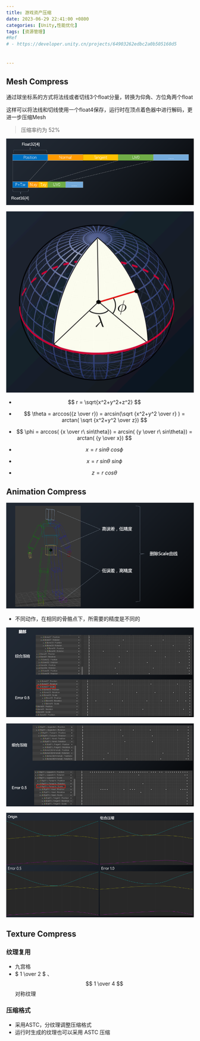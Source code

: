 ```yaml
---
title: 游戏资产压缩
date: 2023-06-29 22:41:00 +0800
categories: [Unity,性能优化]
tags: [资源管理]
#Ref
# - https://developer.unity.cn/projects/64903262edbc2a0b505160d5


---
```



## Mesh Compress

通过球坐标系的方式将法线或者切线3个float分量，转换为仰角、方位角两个float

这样可以将法线和切线使用一个float4保存，运行时在顶点着色器中进行解码，更进一步压缩Mesh

> 压缩率约为 52%

![image-20230629160507578](https://raw.githubusercontent.com/Rootjhon/img_note/empty/202306291605223.png)





![image-20230629153409353](https://raw.githubusercontent.com/Rootjhon/img_note/empty/202306291534823.png)



- $$ r = \sqrt{x^2+y^2+z^2} $$
- $$ \theta = arccos({z \over r}) = arcsin(\sqrt {x^2+y^2 \over r} ) = arctan( \sqrt {x^2+y^2 \over z})  $$
- $$ \phi = arccos( {x \over r\ sin\theta}) = arcsin( {y \over r\ sin\theta}) = arctan( {y \over x}) $$



- $$ x = r\ sin\theta\ cos\phi $$
- $$ x = r\ sin\theta\ sin\phi $$
- $$ z = r \ cos\theta $$



## Animation Compress

![image-20230629161216926](https://raw.githubusercontent.com/Rootjhon/img_note/empty/202306291612243.png)

- 不同动作，在相同的骨骼点下，所需要的精度是不同的

![image-20230629161325152](https://raw.githubusercontent.com/Rootjhon/img_note/empty/202306291613650.png)

![image-20230629161342630](https://raw.githubusercontent.com/Rootjhon/img_note/empty/202306291613572.png)

![image-20230629161423088](https://raw.githubusercontent.com/Rootjhon/img_note/empty/202306291614084.png)

## Texture Compress

### 纹理复用

- 九宫格
- $ 1 \over 2 $ 、$$ 1 \over 4 $$ 对称纹理

### 压缩格式

- 采用ASTC，分纹理调整压缩格式
- 运行时生成的纹理也可以采用 ASTC 压缩
